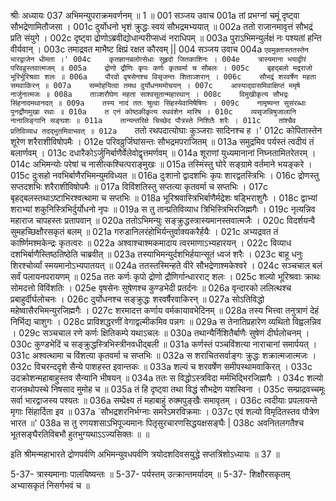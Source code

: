 श्रीः
अध्यायः 037
अभिमन्युपराक्रमवर्णनम् ॥ 1 ॥
001	सञ्जय उवाच 
001a	तां प्रभग्नां चमूं दृष्ट्वा सौभद्रेणामितौजसा ।
001c	दुर्योधनो भृशं क्रुद्धः स्वयं सौभद्रमभ्ययात् ॥
002a	ततो राजानमावृत्तं सौभद्रं प्रति संयुगे ।
002c	दृष्ट्वा द्रोणोऽब्रवीद्योधान्परीप्सध्वं नराधिपम् ॥
003a	पुराऽभिमन्युर्लक्षं नः पश्यतां हन्ति वीर्यवान् ।
003c	तमाद्रवत माभैष्ट क्षिप्रं रक्षत कौरवम् ||
004	सञ्जय उवाच 
004a	`एवमुक्तास्ततस्तेन भारद्वाजेन धीमता ।'
004c	कृतज्ञानबलोत्सेधाः सुहृदो जितकाशिनः ।
004e	त्रास्यमाना भयाद्वीरं परिवव्रुस्तवात्मजम् ॥
005a	द्रोणो द्रौणिः कृपः कर्णः कृतवर्मा च सौबलः ।
005c	बृहद्बलो मद्रराजो भूरिर्भूरिश्रवाः शलः ॥
006a	पौरवो वृषसेनश्च विसृजन्तः शिताञ्शरान् ।
006c	सौभद्रं शरवर्षेण महता समवाकिरन् ॥
007a	सम्मोहयित्वा तमथ दुर्योधनममोचयन् ।
007c	आस्याद्ग्रासमिवाक्षिप्तं ममृषे नार्जुनात्मजः ॥
008a	ताञ्शरौघेण महता साश्वसूतान्महारथान् ।
008c	विमुखीकृत्य सौभद्रः सिंहनादमथानदत् ॥
009a	तस्य नादं ततः श्रुत्वा सिंहस्येवामिषैषिणः ।
009c	नामृष्यन्त सुसंरब्धाः पुनर्द्रोणमुखा रथाः ॥
010a	त एनं कोष्ठकीकृत्य रथवंशेन मारिष ।
010c	व्यसृजन्निषुजालानि नानालिङ्गानि सङ्घशः ॥
011a	तान्यन्तरिक्षे चिच्छेद पौत्रस्ते निशितैः शरैः ।
011c	तांश्चैव प्रतिविव्याध तदद्भुतमिवाभवत् ॥
012a	`ततो रथपदात्योघाः कुञ्जराः सादिनश्च ह ।'
012c	कोपितास्तेन शूरेण शरैराशीविषोपमैः ।
012e	परिवव्रुर्जिघांसन्तः सौभद्रमपराजितम् ॥
013a	समुद्रमिव पर्यस्तं त्वदीयं तं बलार्णवम् ।
013c	दधारैकोऽर्जुनिर्बाणैर्वेलेवोद्वृत्तमर्णवम् ॥
014a	शूराणां युध्यमानानां निघ्नतामितरेतरम् ।
014c	अभिमन्योः परेषां च नासीत्कश्चित्पराङ्मुखः ॥
015a	तस्मिंस्तु घोरे सङ्ग्रामे वर्तमाने भयङ्करे ।
015c	दुःसहो नवभिर्बाणैरभिमन्युमविध्यत ॥
016a	दुःशानो द्वादशभिः कृपः शारद्वतस्त्रिभिः ।
016c	द्रोणस्तु सप्तदशभिः शरैराशीविषोपमैः ॥
017a	विविंशतिस्तु सप्तत्या कृतवर्मा च सप्तभिः ।
017c	बृहद्बलस्तथाऽष्टाभिरश्वत्थामा च सप्तभिः ॥
018a	भूरिश्रवास्त्रिभिर्बाणैर्मद्रेशः षड्भिराशुगैः ।
018c	द्वाभ्यां शराभ्यां शकुनिस्त्रिभिर्दुर्योधनो नृपः ॥
019a	स तु तान्प्रतिविव्याध त्रिभिस्त्रिभिरजिह्मगैः ।
019c	नृत्यन्निव महाराज चापहस्तः प्रतापवान् ॥
020a	ततोऽभिमन्युः सङ्क्रुद्धस्त्रास्यमानस्तवात्मजैः ।
020c	विदर्शयन्वै सुमहच्छिक्षौरसकृतं बलम् ॥
021a	गरुडानिलरंहोभिर्यन्तुर्वाक्यकरैर्हयैः ।
021c	अभ्यद्रवत तं कार्ष्णिमश्मकेन्द्रः कृतत्वरः ॥
022a	अश्वाश्चाश्मकमादाय त्वरमाणाऽभ्यहारयन् ।
022c	विव्याध दशभिर्बाणैस्तिष्ठतिष्ठेति चाब्रवीत् ॥
023a	तस्याभिमन्युर्दशभिर्हयान्सूतं ध्वजं शरैः ।
023c	बाहू धनुः शिरश्चोर्व्यां स्मयमानोऽभ्यपातयत् ॥
024a	ततस्तस्मिन्हते वीरे सौभद्रेणाश्मकेश्वरे ।
024c	सञ्चचाल बलं सर्वं पलायनपरायणम् ॥
025a	ततः कर्णः कृपो द्रोणो द्रौणिर्गान्धारराट् शलः ।
025c	शल्यो भूरिश्रवाः क्राथः सोमदत्तो विविंशतिः ।
025e	वृषसेनः सुषेणश्च कुण्डभेदी प्रतर्दनः ॥
026a	वृन्दारको ललित्थश्च प्रबाहुर्दीर्घलोचनः ।
026c	दुर्योधनश्च सङ्क्रुद्धः शरवर्षैरवाकिरन् ॥
027a	सोऽतिविद्धो महेष्वासैरभिमन्युरजिह्मगैः ।
027c	शरमादत्त कर्णाय वर्मकायावभेदिनम् ॥
028a	तस्य भित्त्वा तनुत्राणं देहं निर्भिद्य चाशुगः ।
028c	प्राविशद्धरणीं वेगाद्वल्मीकमिव पन्नगः ॥
029a	स तेनातिप्रहारेण व्यथितो विह्वलन्निव ।
029c	सञ्चचाल रणे कर्णः क्षितिकम्पे यथाऽचलः ॥
030a	तथान्यैर्निशितैर्बाणैः सुषेणं दीर्घलोचनम् ।
030c	कुण्डभेदिं च सङ्क्रुद्धस्त्रिभिस्त्रीनवधीद्बली ॥
031a	कर्णस्तं पञ्चविंशत्या नाराचानां समार्पयत् ।
031c	अश्वत्थामा च विंशत्या कृतवर्मा च सप्तभिः ॥
032a	स शराचितसर्वाङ्गः क्रुद्धः शक्रात्मजात्मजः ।
032c	विचरन्ददृशे सैन्ये पाशहस्त इवान्तकः ॥
033a	शल्यं च शरवर्षेण समीपस्थामवाकिरत् ।
033c	उदक्रोशन्महाबाहुस्तव सैन्यानि भीषयन् ॥
034a	ततः स विद्धोऽस्त्रविदा मर्मभिद्भिरजिह्मगैः ।
034c	शल्यो राजन्रथोपस्थे निषसाद मुमोह च ॥
035a	तं हि दृष्ट्वा तथा विद्धं सौभद्रेण यशस्विना ।
035c	सम्प्राद्रवच्चमूः सर्वा भारद्वाजस्य पश्यतः ॥
036a	सम्प्रेक्ष्य तं महाबाहुं रुक्मपुङ्खैः समावृतम् ।
036c	त्वदीयाः प्रपलायन्ते मृगाः सिंहार्दिता इव ॥
037a	`सौभद्रशरनिर्भग्नाः समरेऽमरविक्रमाः ।
037c	एवं शल्यो विमृदितस्तव पौत्रेण भारत ॥'
038a	स तु रणयशसाऽभिपूज्यमानः पितृसुरचारणसिद्धयक्षसङ्घैः |
038c	अवनितलगतैश्च भूतसङ्घैरतिविबभौ हुतभुग्यथाऽऽज्यसिक्तः ॥ ॥

इति श्रीमन्महाभारते द्रोणपर्वणि अभिमन्युवधपर्वणि त्रयोदशदिवसयुद्धे सप्तत्रिंशोऽध्यायः ॥ 37 ॥

5-37- त्रास्यमानाः पालयिष्यन्तः ॥ 5-37- पर्यस्तम् उत्क्रान्तमर्यादम् ॥ 5-37- शिक्षौरसकृतम् अभ्यासकृतं निसर्गभवं च ॥
